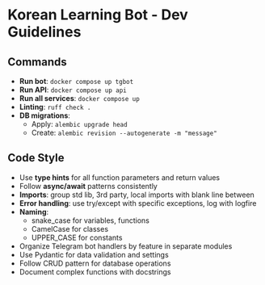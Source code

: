# Korean Learning Bot - Dev Guidelines

## Commands
- **Run bot**: `docker compose up tgbot`
- **Run API**: `docker compose up api`
- **Run all services**: `docker compose up`
- **Linting**: `ruff check .`
- **DB migrations**: 
  - Apply: `alembic upgrade head`
  - Create: `alembic revision --autogenerate -m "message"`

## Code Style
- Use **type hints** for all function parameters and return values
- Follow **async/await** patterns consistently
- **Imports**: group std lib, 3rd party, local imports with blank line between
- **Error handling**: use try/except with specific exceptions, log with logfire
- **Naming**:
  - snake_case for variables, functions
  - CamelCase for classes
  - UPPER_CASE for constants
- Organize Telegram bot handlers by feature in separate modules
- Use Pydantic for data validation and settings
- Follow CRUD pattern for database operations
- Document complex functions with docstrings